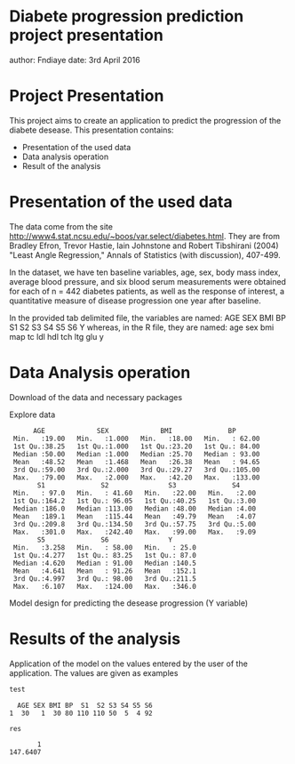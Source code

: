 Diabete progression prediction project presentation
========================================================
author: Fndiaye
date: 3rd April 2016

Project Presentation
========================================================

This project aims to create an application to predict the progression of the diabete desease.
This presentation contains:

- Presentation of the used data
- Data analysis operation 
- Result of the analysis

Presentation of the used data
========================================================

The data come from the site http://www4.stat.ncsu.edu/~boos/var.select/diabetes.html. They are from Bradley Efron, Trevor Hastie, Iain Johnstone and Robert Tibshirani (2004) "Least Angle Regression," Annals of Statistics (with discussion), 407-499.

In the dataset, we have ten baseline variables, age, sex, body mass index, average blood pressure, and six blood serum measurements were obtained for each of n = 442 diabetes patients, as well as the response of interest, a quantitative measure of disease progression one year after baseline.

In the provided tab delimited file, the variables are named: 
AGE SEX BMI BP S1 S2 S3 S4 S5 S6 Y
whereas, in the R file, they are named:
age sex bmi map tc ldl hdl tch ltg glu y

Data Analysis operation
========================================================
Download of the data and necessary packages

Explore data

```
      AGE             SEX             BMI              BP        
 Min.   :19.00   Min.   :1.000   Min.   :18.00   Min.   : 62.00  
 1st Qu.:38.25   1st Qu.:1.000   1st Qu.:23.20   1st Qu.: 84.00  
 Median :50.00   Median :1.000   Median :25.70   Median : 93.00  
 Mean   :48.52   Mean   :1.468   Mean   :26.38   Mean   : 94.65  
 3rd Qu.:59.00   3rd Qu.:2.000   3rd Qu.:29.27   3rd Qu.:105.00  
 Max.   :79.00   Max.   :2.000   Max.   :42.20   Max.   :133.00  
       S1              S2               S3              S4      
 Min.   : 97.0   Min.   : 41.60   Min.   :22.00   Min.   :2.00  
 1st Qu.:164.2   1st Qu.: 96.05   1st Qu.:40.25   1st Qu.:3.00  
 Median :186.0   Median :113.00   Median :48.00   Median :4.00  
 Mean   :189.1   Mean   :115.44   Mean   :49.79   Mean   :4.07  
 3rd Qu.:209.8   3rd Qu.:134.50   3rd Qu.:57.75   3rd Qu.:5.00  
 Max.   :301.0   Max.   :242.40   Max.   :99.00   Max.   :9.09  
       S5              S6               Y        
 Min.   :3.258   Min.   : 58.00   Min.   : 25.0  
 1st Qu.:4.277   1st Qu.: 83.25   1st Qu.: 87.0  
 Median :4.620   Median : 91.00   Median :140.5  
 Mean   :4.641   Mean   : 91.26   Mean   :152.1  
 3rd Qu.:4.997   3rd Qu.: 98.00   3rd Qu.:211.5  
 Max.   :6.107   Max.   :124.00   Max.   :346.0  
```
Model design for predicting the desease progression (Y variable)


Results of the analysis
========================================================

Application of the model on the values entered by the user of the application. The values are given as examples


```r
test
```

```
  AGE SEX BMI BP  S1  S2 S3 S4 S5 S6
1  30   1  30 80 110 110 50  5  4 92
```

```r
res
```

```
       1 
147.6407 
```
